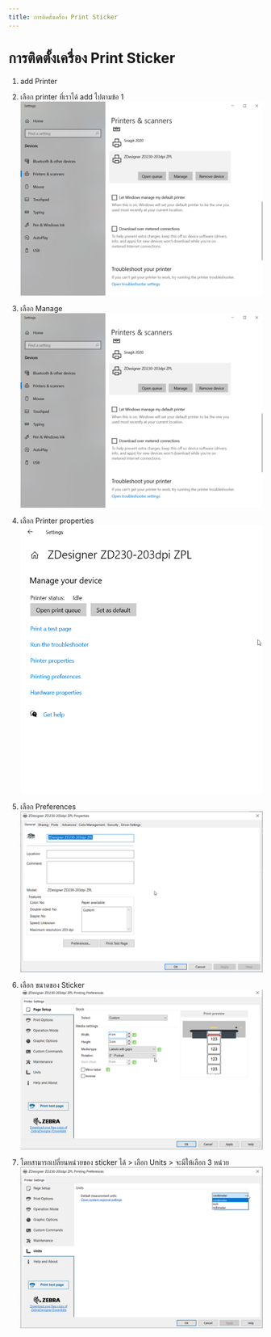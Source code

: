 ```yaml
---
title: การติดตั้งเครื่อง Print Sticker
---
```


# การติดตั้งเครื่อง Print Sticker
1. add Printer
2. เลือก printer ที่เราได้ add ไปตามข้อ 1
![](./img/s01.png)

3. เลือก Manage
![](./img/s01.png)

4. เลือก Printer properties
![](./img/s02.png)

5. เลือก Preferences 
![](./img/s03.png)

6. เลือก ขนาดของ Sticker 
![](./img/s04.png)

7. โดยสามารถเปลี่ยนหน่วยของ sticker ได้ > เลือก Units > จะมีให้เลือก 3 หน่วย 
![](./img/s05.png)

